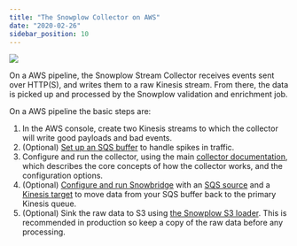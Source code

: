 ```yaml
---
title: "The Snowplow Collector on AWS"
date: "2020-02-26"
sidebar_position: 10
---
```


![](images/snowplow-aws-pipeline-collector.png)

On a AWS pipeline, the Snowplow Stream Collector receives events sent over HTTP(S), and writes them to a raw Kinesis stream. From there, the data is picked up and processed by the Snowplow validation and enrichment job.

On a AWS pipeline the basic steps are:

1. In the AWS console, create two Kinesis streams to which the collector will write good payloads and bad events.
2. (Optional) [Set up an SQS buffer](/docs/getting-started-on-snowplow-open-source/setup-snowplow-on-aws/setup-the-snowplow-collector/set-up-an-sqs-buffer/index.md) to handle spikes in traffic.
3. Configure and run the collector, using the main [collector documentation](/docs/pipeline-components-and-applications/stream-collector/index.md), which describes the core concepts of how the collector works, and the configuration options.
4. (Optional) [Configure and run Snowbridge](/docs/destinations/forwarding-events/snowbridge/index.md) with an [SQS source](/docs/destinations/forwarding-events/snowbridge/configuration/sources/sqs.md) and a [Kinesis target](/docs/destinations/forwarding-events/snowbridge/configuration/targets/kinesis.md) to move data from your SQS buffer back to the primary Kinesis queue.
5. (Optional) Sink the raw data to S3 using [the Snowplow S3 loader](/docs/destinations/warehouses-and-lakes/s3/index.md). This is recommended in production so keep a copy of the raw data before any processing.
